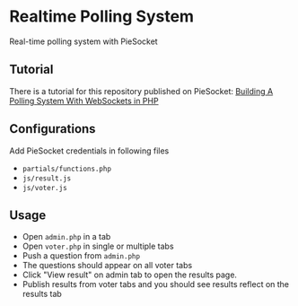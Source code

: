 # Realtime Polling System
Real-time polling system with  PieSocket

## Tutorial
There is a tutorial for this repository published on PieSocket: [Building A Polling System With WebSockets in PHP](https://www.piesocket.com/blog/polling-system-in-php-with-websocket/)

## Configurations
Add PieSocket credentials in following files 
- `partials/functions.php`
- `js/result.js`
- `js/voter.js`

## Usage
- Open `admin.php` in a tab
- Open `voter.php` in single or multiple tabs
- Push a question from `admin.php`
- The questions should appear on all voter tabs 
- Click "View result" on admin tab to open the results page.
- Publish results from voter tabs and you should see results reflect on the results tab